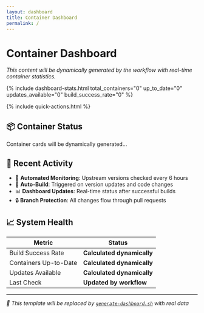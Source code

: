 ```yaml
---
layout: dashboard
title: Container Dashboard
permalink: /
---
```


# Container Dashboard

*This content will be dynamically generated by the workflow with real-time container statistics.*

{% include dashboard-stats.html 
   total_containers="0"
   up_to_date="0"
   updates_available="0"
   build_success_rate="0"
%}

{% include quick-actions.html %}

## 📦 Container Status

<div class="row row-deck row-cards">
<p>Container cards will be dynamically generated...</p>
</div>

## 🔄 Recent Activity

- 🤖 **Automated Monitoring**: Upstream versions checked every 6 hours
- 🚀 **Auto-Build**: Triggered on version updates and code changes  
- 📊 **Dashboard Updates**: Real-time status after successful builds
- 🔒 **Branch Protection**: All changes flow through pull requests

## 📈 System Health

| Metric | Status |
|--------|--------|
| Build Success Rate | **Calculated dynamically** |
| Containers Up-to-Date | **Calculated dynamically** |
| Updates Available | **Calculated dynamically** |
| Last Check | **Updated by workflow** |

---

*🤖 This template will be replaced by [`generate-dashboard.sh`](generate-dashboard.sh) with real data*
